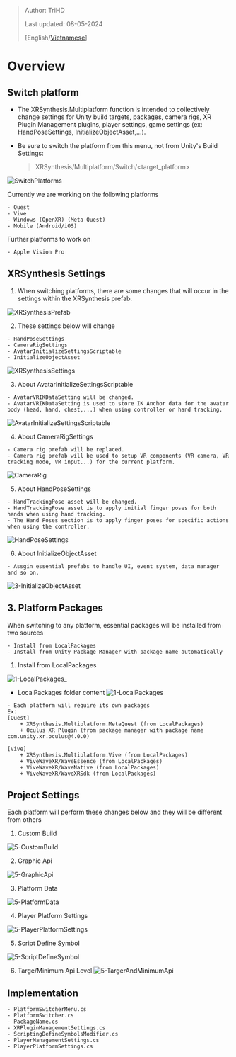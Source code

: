 > Author: TriHD
> 
> Last updated: 08-05-2024
> 
> [English/[Vietnamese](../PlatformSwitcher.md)]
# Overview

## Switch platform
 
- The XRSynthesis.Multiplatform function is intended to collectively change settings for Unity build targets, packages, camera rigs, XR Plugin Management plugins, player settings, game settings (ex: HandPoseSettings, InitializeObjectAsset,...).
- Be sure to switch the platform from this menu, not from Unity's Build Settings:

  > XRSynthesis/Multiplatform/Switch/<target_platform>

![SwitchPlatforms](../../Images/PlatformSwitcher/0-SwitchPlatforms.png)

Currently we are working on the following platforms
````
- Quest
- Vive
- Windows (OpenXR) (Meta Quest)
- Mobile (Android/iOS)
````

Further platforms to work on 
````
- Apple Vision Pro
````

## XRSynthesis Settings

1. When switching platforms, there are some changes that will occur in the settings within the XRSynthesis prefab.

![XRSynthesisPrefab](../../Images/PlatformSwitcher/2-XRSynthesisPrefab.png)

2. These settings below will change
````
- HandPoseSettings
- CameraRigSettings
- AvatarInitializeSettingsScriptable
- InitializeObjectAsset
````

![XRSynthesisSettings](../../Images/PlatformSwitcher/2-XRSynthesisSettings.png)

3. About AvatarInitializeSettingsScriptable
```` 
- AvatarVRIKDataSetting will be changed.
- AvatarVRIKDataSetting is used to store IK Anchor data for the avatar body (head, hand, chest,...) when using controller or hand tracking.
````

![AvatarInitializeSettingsScriptable](../../Images/PlatformSwitcher/3-AvatarInitializeSettingsScriptable.png)

4. About CameraRigSettings
```` 
- Camera rig prefab will be replaced.
- Camera rig prefab will be used to setup VR components (VR camera, VR tracking mode, VR input...) for the current platform.
````    

![CameraRig](../../Images/PlatformSwitcher/3-CameraRig.png)

5. About HandPoseSettings
````
- HandTrackingPose asset will be changed.
- HandTrackingPose asset is to apply initial finger poses for both hands when using hand tracking.
- The Hand Poses section is to apply finger poses for specific actions when using the controller.
````

![HandPoseSettings](../../Images/PlatformSwitcher/3-HandPoseSettings.png)

6. About InitializeObjectAsset
````
- Assgin essential prefabs to handle UI, event system, data manager and so on.
````
![3-InitializeObjectAsset](../../Images/PlatformSwitcher/3-InitializeObjectAsset.png)


## 3.	Platform Packages
When switching to any platform, essential packages will be installed from two sources
````
- Install from LocalPackages
- Install from Unity Package Manager with package name automatically
````

1. Install from LocalPackages
   
![1-LocalPackages_](../../Images/PlatformSwitcher/1-LocalPackages_.png)

- LocalPackages folder content
![1-LocalPackages](../../Images/PlatformSwitcher/1-LocalPackages.png)

````
- Each platform will require its own packages
Ex:
[Quest]
    + XRSynthesis.Multiplatform.MetaQuest (from LocalPackages)
    + Oculus XR Plugin (from package manager with package name com.unity.xr.oculus@4.0.0)

[Vive]
    + XRSynthesis.Multiplatform.Vive (from LocalPackages)
    + ViveWaveXR/WaveEssence (from LocalPackages)
    + ViveWaveXR/WaveNative (from LocalPackages)
    + ViveWaveXR/WaveXRSdk (from LocalPackages)
````

## Project Settings
Each platform will perform these changes below and they will be different from others

1. Custom Build

![5-CustomBuild](../../Images/PlatformSwitcher/5-CustomBuild.png)

2. Graphic Api

![5-GraphicApi](../../Images/PlatformSwitcher/5-GraphicApi.png)

3. Platform Data

![5-PlatformData](../../Images/PlatformSwitcher/5-PlatformData.png)

4. Player Platform Settings

![5-PlayerPlatformSettings](../../Images/PlatformSwitcher/5-PlayerPlatformSettings.png)

5. Script Define Symbol

![5-ScriptDefineSymbol](../../Images/PlatformSwitcher/5-ScriptDefineSymbol.png)

6. Targe/Minimum Api Level
![5-TargerAndMinimumApi](../../Images/PlatformSwitcher/5-TargerAndMinimumApi.png)

## Implementation
````
- PlatformSwitcherMenu.cs
- PlatformSwitcher.cs
- PackageName.cs
- XRPluginManagementSettings.cs
- ScriptingDefineSymbolsModifier.cs
- PlayerManagementSettings.cs
- PlayerPlatformSettings.cs
````
